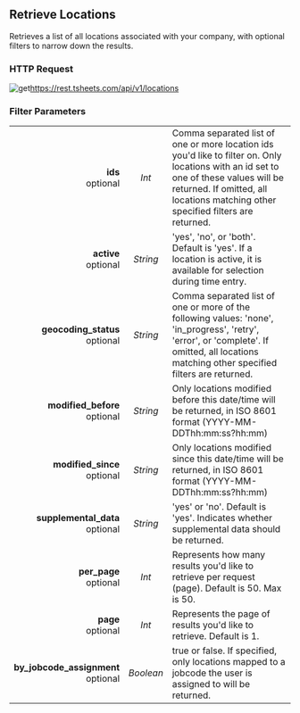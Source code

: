 ## Retrieve Locations

Retrieves a list of all locations associated with your company, with optional filters to narrow down the results.

### HTTP Request

<img src="../../images/get.png" alt="get"/><api>https://rest.tsheets.com/api/v1/locations</api>

### Filter Parameters
|                |             |             |
| -------------: | :---------: | ----------- |
| **ids**<br/>optional | _Int_ | Comma separated list of one or more location ids you'd like to filter on. Only locations with an id set to one of these values will be returned. If omitted, all locations matching other specified filters are returned. |
| **active**<br/>optional | _String_ | 'yes', 'no', or 'both'. Default is 'yes'. If a location is active, it is available for selection during time entry. |
| **geocoding_status**<br/>optional | _String_ | Comma separated list of one or more of the following values: 'none', 'in_progress', 'retry', 'error', or 'complete'. If omitted, all locations matching other specified filters are returned. |
| **modified_before**<br/>optional | _String_ | Only locations modified before this date/time will be returned, in ISO 8601 format (YYYY-MM-DDThh:mm:ss?hh:mm) |
| **modified_since**<br/>optional | _String_ | Only locations modified since this date/time will be returned, in ISO 8601 format (YYYY-MM-DDThh:mm:ss?hh:mm) |
| **supplemental_data**<br/>optional | _String_ | 'yes' or 'no'. Default is 'yes'. Indicates whether supplemental data should be returned. |
| **per_page**<br/>optional | _Int_ | Represents how many results you'd like to retrieve per request (page). Default is 50. Max is 50. |
| **page**<br/>optional | _Int_ | Represents the page of results you'd like to retrieve. Default is 1. |
| **by_jobcode_assignment**<br/>optional | _Boolean_ | true or false. If specified, only locations mapped to a jobcode the user is assigned to will be returned. |

